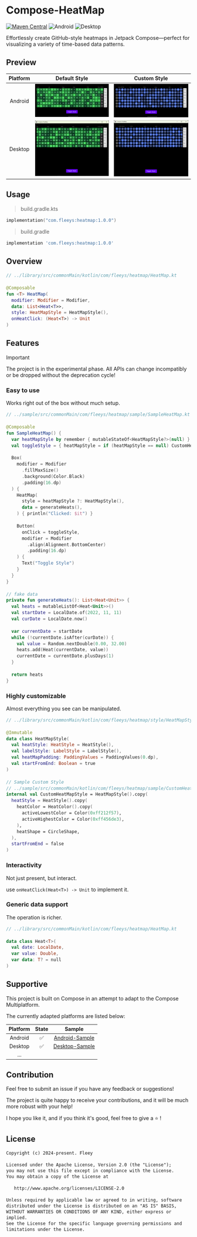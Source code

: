 # Compose-HeatMap

[![Maven Central](https://img.shields.io/maven-central/v/com.fleeys/heatmap)](https://central.sonatype.com/artifact/com.fleeys/heatmap) ![Android](https://img.shields.io/badge/Platform-Android-brightgreen.svg?logo=android) ![Desktop](https://img.shields.io/badge/Platform-Desktop-8A2BE2.svg?logo=openjdk) 

Effortlessly create GitHub-style heatmaps in Jetpack Compose—perfect for visualizing a variety of time-based data patterns.

## Preview

| Platform |                     Default Style                      |                     Custom Style                     |
| :------: | :----------------------------------------------------: | :--------------------------------------------------: |
| Android  | ![Default-Style](./images/Android/preview-default.jpg) | ![Custom-Style](./images/Android/preview-custom.jpg) |
| Desktop  | ![Default-Style](./images/Desktop/preview-default.png) | ![Custom-Style](./images/Desktop/preview-custom.png) |

## Usage

> build.gradle.kts

```kotlin
implementation("com.fleeys:heatmap:1.0.0")
```

> build.gradle

```groovy
implementation 'com.fleeys:heatmap:1.0.0'
```

## Overview

```kotlin
// ../library/src/commonMain/kotlin/com/fleeys/heatmap/HeatMap.kt

@Composable
fun <T> HeatMap(
  modifier: Modifier = Modifier,
  data: List<Heat<T>>,
  style: HeatMapStyle = HeatMapStyle(),
  onHeatClick: (Heat<T>) -> Unit
)
```

## Features


> [!IMPORTANT]  
> The project is in the experimental phase. All APIs can change incompatibly or be dropped without the deprecation cycle!

### Easy to use

Works right out of the box without much setup.

```kotlin
// ../sample/src/commonMain/com/fleeys/heatmap/sample/SampleHeatMap.kt

@Composable
fun SampleHeatMap() {
  var heatMapStyle by remember { mutableStateOf<HeatMapStyle?>(null) }
  val toggleStyle = { heatMapStyle = if (heatMapStyle == null) CustomHeatMapStyle else null }

  Box(
    modifier = Modifier
      .fillMaxSize()
      .background(Color.Black)
      .padding(16.dp)
  ) {
    HeatMap(
      style = heatMapStyle ?: HeatMapStyle(),
      data = generateHeats(),
    ) { println("Clicked: $it") }

    Button(
      onClick = toggleStyle,
      modifier = Modifier
        .align(Alignment.BottomCenter)
        .padding(16.dp)
    ) {
      Text("Toggle Style")
    }
  }
}

// fake data
private fun generateHeats(): List<Heat<Unit>> {
  val heats = mutableListOf<Heat<Unit>>()
  val startDate = LocalDate.of(2022, 11, 11)
  val curDate = LocalDate.now()

  var currentDate = startDate
  while (!currentDate.isAfter(curDate)) {
    val value = Random.nextDouble(0.00, 32.00)
    heats.add(Heat(currentDate, value))
    currentDate = currentDate.plusDays(1)
  }

  return heats
}
```

### Highly customizable

Almost everything you see can be manipulated.

```kotlin
// ../library/src/commonMain/kotlin/com/fleeys/heatmap/style/HeatMapStyle.kt

@Immutable
data class HeatMapStyle(
  val heatStyle: HeatStyle = HeatStyle(),
  val labelStyle: LabelStyle = LabelStyle(),
  val heatMapPadding: PaddingValues = PaddingValues(0.dp),
  val startFromEnd: Boolean = true
)

// Sample Custom Style
// ../sample/src/commonMain/kotlin/com/fleeys/heatmap/sample/CustomHeatMapStyle.kt
internal val CustomHeatMapStyle = HeatMapStyle().copy(
  heatStyle = HeatStyle().copy(
    heatColor = HeatColor().copy(
      activeLowestColor = Color(0xff212f57),
      activeHighestColor = Color(0xff456de3),
    ),
    heatShape = CircleShape,
  ),
  startFromEnd = false
)
```

### Interactivity

Not just present, but interact.

use `onHeatClick(Heat<T>) -> Unit` to implement it.

### Generic data support

The operation is richer.

```kotlin
// ../library/src/commonMain/kotlin/com/fleeys/heatmap/HeatMap.kt

data class Heat<T>(
  val date: LocalDate,
  var value: Double,
  var data: T? = null
)
```

## Supportive

This project is built on Compose in an attempt to adapt to the Compose Multiplatform.

The currently adapted platforms are listed below:

| Platform | State |                            Sample                            |
| :------: | :---: | :----------------------------------------------------------: |
| Android  |   ✅   | [Android-Sample](./sample/src/androidMain/kotlin/com/fleeys/heatmap/sample/MainActivity.kt) |
| Desktop  |   ✅   | [Desktop-Sample](./sample/src/desktopMain/kotlin/com/fleeys/heatmap/sample/Main.kt) |
|   ...    |       |                                                              |

## Contribution

Feel free to submit an issue if you have any feedback or suggestions!

The project is quite happy to receive your contributions, and it will be much more robust with your help!

I hope you like it, and if you think it's good, feel free to give a :star: !

## License

```
Copyright (c) 2024-present. Fleey

Licensed under the Apache License, Version 2.0 (the "License");
you may not use this file except in compliance with the License.
You may obtain a copy of the License at

   http://www.apache.org/licenses/LICENSE-2.0

Unless required by applicable law or agreed to in writing, software
distributed under the License is distributed on an "AS IS" BASIS,
WITHOUT WARRANTIES OR CONDITIONS OF ANY KIND, either express or implied.
See the License for the specific language governing permissions and
limitations under the License.
```